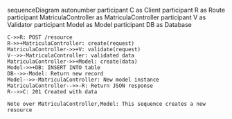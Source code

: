 sequenceDiagram
    autonumber
    participant C as Client
    participant R as Route
    participant MatriculaController as MatriculaController
    participant V as Validator
    participant Model as Model
    participant DB as Database
    
    C->>R: POST /resource
    R->>+MatriculaController: create(request)
    MatriculaController->>+V: validate(request)
    V-->>-MatriculaController: validated data
    MatriculaController->>+Model: create(data)
    Model->>+DB: INSERT INTO table
    DB-->>-Model: Return new record
    Model-->>-MatriculaController: New model instance
    MatriculaController-->>-R: Return JSON response
    R-->>C: 201 Created with data
    
    Note over MatriculaController,Model: This sequence creates a new resource
  